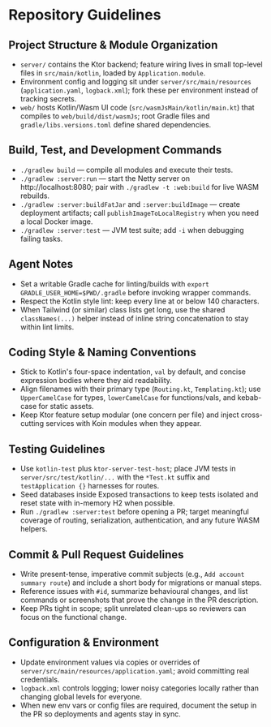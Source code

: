 # Repository Guidelines

## Project Structure & Module Organization
- `server/` contains the Ktor backend; feature wiring lives in small top-level files in `src/main/kotlin`, loaded by `Application.module`.
- Environment config and logging sit under `server/src/main/resources` (`application.yaml`, `logback.xml`); fork these per environment instead of tracking secrets.
- `web/` hosts Kotlin/Wasm UI code (`src/wasmJsMain/kotlin/main.kt`) that compiles to `web/build/dist/wasmJs`; root Gradle files and `gradle/libs.versions.toml` define shared dependencies.

## Build, Test, and Development Commands
- `./gradlew build` — compile all modules and execute their tests.
- `./gradlew :server:run` — start the Netty server on http://localhost:8080; pair with `./gradlew -t :web:build` for live WASM rebuilds.
- `./gradlew :server:buildFatJar` and `:server:buildImage` — create deployment artifacts; call `publishImageToLocalRegistry` when you need a local Docker image.
- `./gradlew :server:test` — JVM test suite; add `-i` when debugging failing tasks.

## Agent Notes
- Set a writable Gradle cache for linting/builds with `export GRADLE_USER_HOME=$PWD/.gradle` before invoking wrapper commands.
- Respect the Kotlin style lint: keep every line at or below 140 characters.
- When Tailwind (or similar) class lists get long, use the shared `classNames(...)` helper instead of inline string concatenation to stay within lint limits.

## Coding Style & Naming Conventions
- Stick to Kotlin's four-space indentation, `val` by default, and concise expression bodies where they aid readability.
- Align filenames with their primary type (`Routing.kt`, `Templating.kt`); use `UpperCamelCase` for types, `lowerCamelCase` for functions/vals, and kebab-case for static assets.
- Keep Ktor feature setup modular (one concern per file) and inject cross-cutting services with Koin modules when they appear.

## Testing Guidelines
- Use `kotlin-test` plus `ktor-server-test-host`; place JVM tests in `server/src/test/kotlin/...` with the `*Test.kt` suffix and `testApplication {}` harnesses for routes.
- Seed databases inside Exposed transactions to keep tests isolated and reset state with in-memory H2 when possible.
- Run `./gradlew :server:test` before opening a PR; target meaningful coverage of routing, serialization, authentication, and any future WASM helpers.

## Commit & Pull Request Guidelines
- Write present-tense, imperative commit subjects (e.g., `Add account summary route`) and include a short body for migrations or manual steps.
- Reference issues with `#id`, summarize behavioural changes, and list commands or screenshots that prove the change in the PR description.
- Keep PRs tight in scope; split unrelated clean-ups so reviewers can focus on the functional change.

## Configuration & Environment
- Update environment values via copies or overrides of `server/src/main/resources/application.yaml`; avoid committing real credentials.
- `logback.xml` controls logging; lower noisy categories locally rather than changing global levels for everyone.
- When new env vars or config files are required, document the setup in the PR so deployments and agents stay in sync.
